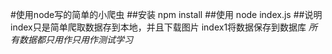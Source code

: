 #使用node写的简单的小爬虫
##安装
npm install
##使用
node index.js
##说明
index只是简单爬取数据存到本地，并且下载图片
index1将数据保存到数据库
*所有数据都只用作只用作测试学习*